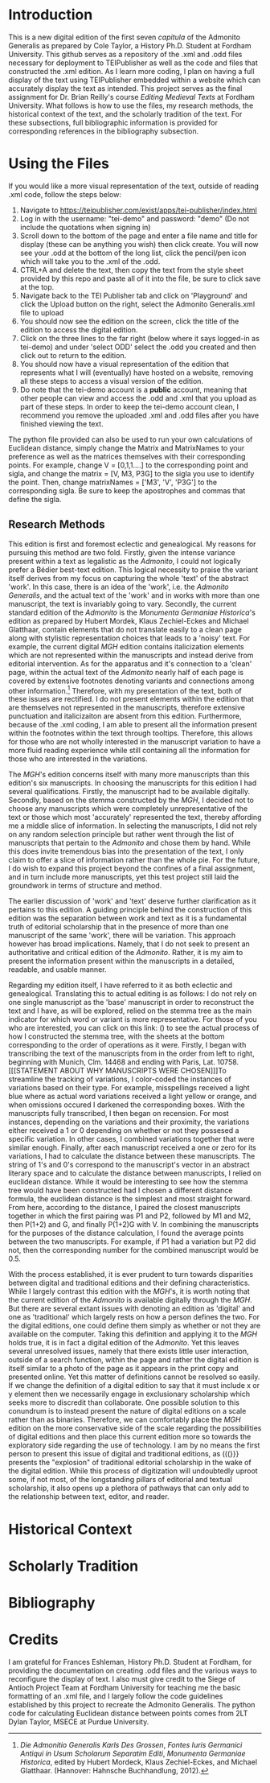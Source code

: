 # Introduction
This is a new digital edition of the first seven _capitula_ of the Admonito Generalis as prepared by Cole Taylor, a History Ph.D. Student at Fordham University. This github serves as a repository of the .xml and .odd files necessary for deployment to TEIPublisher as well as the code and files that constructed the .xml edition. As I learn more coding, I plan on having a full display of the text using TEIPublisher embedded within a website which can accurately display the text as intended. This project serves as the final assignment for Dr. Brian Reilly's course _Editing Medieval Texts_ at Fordham University. What follows is how to use the files, my research methods, the historical context of the text, and the scholarly tradition of the text. For these subsections, full bibliographic information is provided for corresponding references in the bibliography subsection.

# Using the Files
If you would like a more visual representation of the text, outside of reading .xml code, follow the steps below:
  1. Navigate to https://teipublisher.com/exist/apps/tei-publisher/index.html
  2. Log in with the username: "tei-demo" and password: "demo" (Do not include the quotations when signing in)
  3. Scroll down to the bottom of the page and enter a file name and title for display (these can be anything you wish) then click create. You will now see your .odd at the bottom of the long list, click the pencil/pen icon which will take you to the .xml of the .odd.
  4. CTRL+A and delete the text, then copy the text from the style sheet provided by this repo and paste all of it into the file, be sure to click save at the top.
  5. Navigate back to the TEI Publisher tab and click on 'Playground' and click the Upload button on the right, select the Admonito Generalis.xml file to upload
  6. You should now see the edition on the screen, click the title of the edition to access the digital edition.
  7. Click on the three lines to the far right (below where it says logged-in as tei-demo) and under 'select ODD' select the .odd you created and then click out to return to the edition.
  8. You should now have a visual representation of the edition that represents what I will (eventually) have hosted on a website, removing all these steps to access a visual version of the edition.
  9. Do note that the tei-demo account is a **public** account, meaning that other people can view and access the .odd and .xml that you upload as part of these steps. In order to keep the tei-demo account clean, I recommend you remove the uploaded .xml and .odd files after you have finished viewing the text.

The python file provided can also be used to run your own calculations of Euclidean distance, simply change the Matrix and MatrixNames to your preference as well as the matrices themselves with their corresponding points. For example, change V = [0,1,1....] to the corresponding point and sigla, and change the matrix = [V, M3, P3G] to the sigla you use to identify the point. Then, change matrixNames = ['M3', 'V', 'P3G'] to the corresponding sigla. Be sure to keep the apostrophes and commas that define the sigla.
## Research Methods
This edition is first and foremost eclectic and genealogical. My reasons for pursuing this method are two fold. Firstly, given the intense variance present within a text as legalistic as the _Admonito_, I could not logically prefer a Bédier best-text edition. This logical necessity to praise the variant itself derives from my focus on capturing the whole 'text' of the abstract 'work'. In this case, there is an idea of the 'work', i.e. the _Admonito Generalis_, and the actual text of the 'work' and in works with more than one manuscript, the text is invariably going to vary. Secondly, the current standard edition of the _Admonito_ is the _Monumenta Germaniae Historica_'s edition as prepared by Hubert Mordek, Klaus Zechiel-Eckes and Michael Glatthaar, contain elements that do not translate easily to a clean page along with stylistic representation choices that leads to a 'noisy' text. For example, the current digital _MGH_ edition contains italicization elements which are not represented within the manuscripts and instead derive from editorial intervention. As for the apparatus and it's connection to a 'clean' page, within the actual text of the _Admonito_ nearly half of each page is covered by extensive footnotes denoting variants and connections among other information.[^1] Therefore, with my presentation of the text, both of these issues are rectified. I do not present elements within the edition that are themselves not represented in the manuscripts, therefore extensive punctuation and italicizaiton are absent from this edition. Furthermore, because of the .xml coding, I am able to present all the information present within the footnotes within the text through tooltips. Therefore, this allows for those who are not wholly interested in the manuscript variation to have a more fluid reading experience while still containing all the information for those who are interested in the variations. 

The _MGH_'s edition concerns itself with many more manuscripts than this edition's six manuscripts. In choosing the manuscripts for this edition I had several qualifications. Firstly, the manuscript had to be available digitally. Secondly, based on the stemma constructed by the _MGH_, I decided not to choose any manuscripts which were completely unrepresentative of the text or those which most 'accurately' represented the text, thereby affording me a middle slice of information. In selecting the manuscripts, I did not rely on any random selection principle but rather went through the list of manuscripts that pertain to the _Admonito_ and chose them by hand. While this does invite tremendous bias into the presentation of the text, I only claim to offer a slice of information rather than the whole pie. For the future, I do wish to expand this project beyond the confines of a final assignment, and in turn include more manuscripts, yet this test project still laid the groundwork in terms of structure and method. 

The earlier discussion of 'work' and 'text' deserve further clarification as it pertains to this edition. A guiding principle behind the construction of this edition was the separation between work and text as it is a fundamental truth of editorial scholarship that in the presence of more than one manuscript of the same 'work', there will be variation. This approach however has broad implications. Namely, that I do not seek to present an authoritative and critical edition of the _Admonito_. Rather, it is my aim to present the information present within the manuscripts in a detailed, readable, and usable manner. 

Regarding my edition itself, I have referred to it as both eclectic and genealogical. Translating this to actual editing is as follows: I do not rely on one single manuscript as the 'base' manuscript in order to reconstruct the text and I have, as will be explored, relied on the stemma tree as the main indicator for which word or variant is more representative. For those of you who are interested, you can click on this link: () to see the actual process of how I constructed the stemma tree, with the sheets at the bottom corresponding to the order of operations as it were. Firstly, I began with transcribing the text of the manuscripts from in the order from left to right, beginning with Munich, Clm. 14468 and ending with Paris, Lat. 10758. [[[STATEMENT ABOUT WHY MANUSCRIPTS WERE CHOSEN]]]To streamline the tracking of variations, I color-coded the instances of variations based on their type. For example, misspellings received a light blue where as actual word variations received a light yellow or orange, and when omissions occured I darkened the corresponding boxes. With the manuscripts fully transcribed, I then began on recension. For most instances, depending on the variations and their proximity, the variations either received a 1 or 0 depending on whether or not they possesed a specific variation. In other cases, I combined variations together that were similar enough. Finally, after each manuscript received a one or zero for its variations, I had to calculate the distance between these manuscripts. The string of 1's and 0's correspond to the manuscript's vector in an abstract literary space and to calculate the distance between manuscripts, I relied on euclidean distance. While it would be interesting to see how the stemma tree would have been constructed had I chosen a different distance formula, the euclidean distance is the simplest and most straight forward. From here, according to the distance, I paired the closest manuscripts together in which the first pairing was P1 and P2, followed by M1 and M2, then P(1+2) and G, and finally P(1+2)G with V. In combining the manuscripts for the purposes of the distance calculation, I found the average points between the two manuscripts. For example, if P1 had a variation but P2 did not, then the corresponding number for the combined manuscript would be 0.5.

With the process established, it is ever prudent to turn towards disparities between digital and traditional editions and their defining characteristics. While I largely contrast this edition with the _MGH_'s, it is worth noting that the current edition of the _Admonito_ is available digitally through the _MGH_. But there are several extant issues with denoting an edition as 'digital' and one as 'traditional' which largely rests on how a person defines the two. For the digital editions, one could define them simply as whether or not they are available on the computer. Taking this definition and applying it to the _MGH_ holds true, it is in fact a digital edition of the _Admonito_. Yet this leaves several unresolved issues, namely that there exists little user interaction, outside of a search function, within the page and rather the digital edition is itself similar to a photo of the page as it appears in the print copy and presented online. Yet this matter of definitions cannot be resolved so easily. If we change the definition of a digital edition to say that it must include x or y element then we necessarily engage in exclusionary scholarship which seeks more to discredit than collaborate. One possible solution to this conundrum is to instead present the nature of digital editions on a scale rather than as binaries. Therefore, we can comfortably place the _MGH_ edition on the more conservative side of the scale regarding the possibilities of digital editions and then place this current edition more so towards the exploratory side regarding the use of technology. I am by no means the first person to present this issue of digital and traditional editions, as (((}}} presents the "explosion" of traditional editorial scholarship in the wake of the digital edition. While this process of digitization will undoubtedly uproot some, if not most, of the longstanding pillars of editorial and textual scholarship, it also opens up a plethora of pathways that can only add to the relationship between text, editor, and reader. 

[^1]: _Die Admonitio Generalis Karls Des Grossen_, _Fontes Iuris Germanici Antiqui in Usum Scholarum Separatim Editi_, _Monumenta Germaniae Historica_, edited by Hubert Mordeck, Klaus Zechiel-Eckes, and Michael Glatthaar. (Hannover: Hahnsche Buchhandlung, 2012). 

# Historical Context

# Scholarly Tradition

# Bibliography

# Credits
I am grateful for Frances Eshleman, History Ph.D. Student at Fordham, for providing the documentation on creating .odd files and the various ways to reconfigure the display of text. I also must give credit to the Siege of Antioch Project Team at Fordham University for teaching me the basic formatting of an .xml file, and I largely follow the code guidelines established by this project to recreate the Admonito Generalis. The python code for calculating Euclidean distance between points comes from 2LT Dylan Taylor, MSECE at Purdue University.

